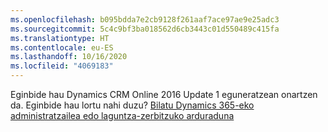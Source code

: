```yaml
---
ms.openlocfilehash: b095bdda7e2cb9128f261aaf7ace97ae9e25adc3
ms.sourcegitcommit: 5c4c9bf3ba018562d6cb3443c01d550489c415fa
ms.translationtype: HT
ms.contentlocale: eu-ES
ms.lasthandoff: 10/16/2020
ms.locfileid: "4069183"
---
```

Eginbide hau Dynamics CRM Online 2016 Update 1 eguneratzean onartzen da. Eginbide hau lortu nahi duzu? [Bilatu Dynamics 365-eko administratzailea edo laguntza-zerbitzuko arduraduna](https://docs.microsoft.com/dynamics365/customerengagement/on-premises/basics/find-administrator-support)
